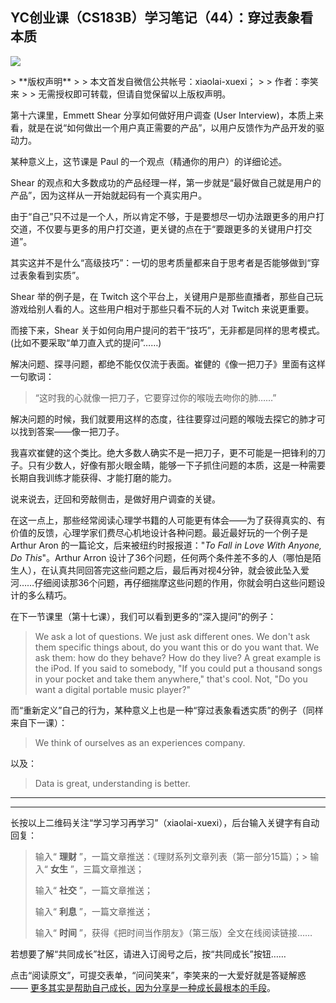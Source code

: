 ## YC创业课（CS183B）学习笔记（44）：穿过表象看本质
 ![](http://mmbiz.qpic.cn/mmbiz/BDcu2rMySicpgsujWK293x9rTtKCezQUvInLEn0vicOQiaeUhz5L9130vsicDVIjY4WyPJgibxZvU3MicBqJoj4N9hUQ/640?wx_fmt=jpeg&wxfrom=5)
<head><meta http-equiv="Content-Type" content="text/html; charset=utf-8"></head>
> **版权声明**
> 
> 本文首发自微信公共帐号：xiaolai-xuexi；
> 
> 作者：李笑来
> 
> 无需授权即可转载，但请自觉保留以上版权声明。

第十六课里，Emmett Shear 分享如何做好用户调查 (User Interview)，本质上来看，就是在说“如何做出一个用户真正需要的产品”，以用户反馈作为产品开发的驱动力。

某种意义上，这节课是 Paul 的一个观点（精通你的用户）的详细论述。

Shear 的观点和大多数成功的产品经理一样，第一步就是“最好做自己就是用户的产品”，因为这样从一开始就起码有一个真实用户。

由于“自己”只不过是一个人，所以肯定不够，于是要想尽一切办法跟更多的用户打交道，不仅要与更多的用户打交道，更关键的点在于“要跟更多的关键用户打交道”。

其实这并不是什么“高级技巧”：一切的思考质量都来自于思考者是否能够做到“穿过表象看到实质”。

Shear 举的例子是，在 Twitch 这个平台上，关键用户是那些直播者，那些自己玩游戏给别人看的人。这些用户相对于那些只看不玩的人对 Twitch 来说更重要。

而接下来，Shear 关于如何向用户提问的若干“技巧”，无非都是同样的思考模式。(比如不要采取“单刀直入式的提问”……)

解决问题、探寻问题，都绝不能仅仅流于表面。崔健的《像一把刀子》里面有这样一句歌词：

> “这时我的心就像一把刀子，它要穿过你的喉咙去吻你的肺……”

解决问题的时候，我们就要用这样的态度，往往要穿过问题的喉咙去探它的肺才可以找到答案——像一把刀子。

我喜欢崔健的这个类比。绝大多数人确实不是一把刀子，更不可能是一把锋利的刀子。只有少数人，好像有那火眼金睛，能够一下子抓住问题的本质，这是一种需要长期自我训练才能获得、才能打磨的能力。

说来说去，迂回和旁敲侧击，是做好用户调查的关键。



在这一点上，那些经常阅读心理学书籍的人可能更有体会——为了获得真实的、有价值的反馈，心理学家们费尽心机地设计各种问题。最近最好玩的一个例子是 Arthur Aron 的一篇论文，后来被纽约时报报道："_To Fall in Love With Anyone, Do This_"。Arthur Arron 设计了36个问题，任何两个条件差不多的人（哪怕是陌生人），在认真共同回答完这些问题之后，最后再对视4分钟，就会彼此坠入爱河……仔细阅读那36个问题，再仔细揣摩这些问题的作用，你就会明白这些问题设计的多么精巧。

在下一节课里（第十七课），我们可以看到更多的“深入提问”的例子：

> We ask a lot of questions. We just ask different ones. We don't ask them specific things about, do you want this or do you want that. We ask them: how do they behave? How do they live? A great example is the iPod. If you said to somebody, "If you could put a thousand songs in your pocket and take them anywhere," that's cool. Not, "Do you want a digital portable music player?"

而“重新定义”自己的行为，某种意义上也是一种“穿过表象看透实质”的例子（同样来自下一课）：

> We think of ourselves as an experiences company.

以及：

> Data is great, understanding is better.

* * *



* * *

长按以上二维码关注“学习学习再学习”（xiaolai-xuexi），后台输入关键字有自动回复：

> 输入“ **理财** ”，一篇文章推送：《理财系列文章列表（第一部分15篇）；> 输入“ **女生** ”，三篇文章推送；
> 
> 输入“ **社交** ”，一篇文章推送；
> 
> 输入“ **利息** ”，一篇文章推送；
> 
> 输入“ **时间** ”，获得《把时间当作朋友》（第三版）全文在线阅读链接……

若想要了解“共同成长”社区，请进入订阅号之后，按“共同成长”按钮……



点击“阅读原文”，可提交表单，“问问笑来”，李笑来的一大爱好就是答疑解惑 —— [更多其实是帮助自己成长，因为分享是一种成长最根本的手段](http://mp.weixin.qq.com/s?__biz=MzAxNzI4MTMwMw==&mid=400342289&idx=1&sn=4a2e622f468db41c965e30dd3e1e9ee1&scene=21#wechat_redirect)。


